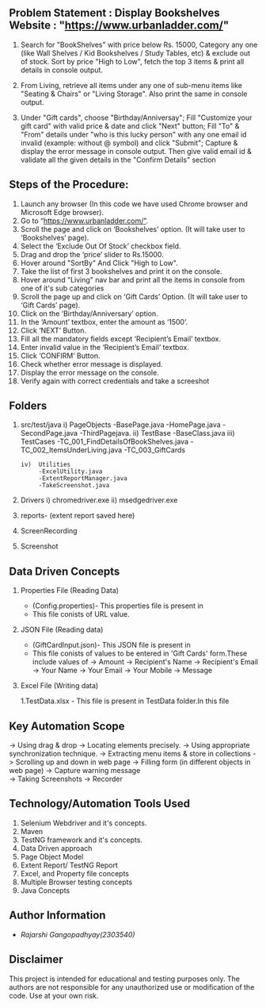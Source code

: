 
Problem Statement : Display Bookshelves
Website           : "https://www.urbanladder.com/"
---------------------------------------------------------------------

1. Search for "BookShelves" with price below Rs. 15000, Category any one (like Wall Shelves / Kid Bookshelves / Study Tables, etc) &  exclude out of stock. Sort by price "High to Low", fetch the top 3 items & print all details in console output.

2. From Living, retrieve all items under any one of sub-menu items like  "Seating & Chairs" or "Living Storage". Also print the same in console output.

3. Under "Gift cards", choose "Birthday/Anniversay"; Fill "Customize your gift card" with valid price & date and click "Next" button; Fill "To" & "From" details under "who is this lucky person" with any one email id invalid (example: without @ symbol) and click "Submit"; Capture & display the error message in console output. Then give valid email id & validate all the given details in the "Confirm Details" section


Steps of the Procedure:
----------------------------------------------------------------------

1)  Launch any browser (In this code we have used Chrome browser and Microsoft Edge browser). 
2)  Go to “https://www.urbanladder.com/”. 
3)  Scroll the page and click on ‘Bookshelves’ option. (It will take user to ‘Bookshelves’ page).
4)  Select the ‘Exclude Out Of Stock’ checkbox field.
5)  Drag and drop the ‘price’ slider to Rs.15000.
6)  Hover around "SortBy" And Click "High to Low".
7)  Take the list of first 3 bookshelves and print it on the console.
8)  Hover around "Living" nav bar and print all the items in console from one of it's sub categories
9)  Scroll the page up and click on ‘Gift Cards’ Option. (It will take user to ‘Gift Cards’ page).
10) Click on the ‘Birthday/Anniversary’ option.
11) In the ‘Amount’ textbox, enter the amount as ‘1500’.
12) Click ‘NEXT’ Button.
13) Fill all the mandatory fields except ‘Recipient’s Email’ textbox.
14) Enter invalid value in the ‘Recipient’s Email’ textbox.
15) Click ‘CONFIRM’ Button.
16) Check whether error message is displayed.
17) Display the error message on the console.
18) Verify again with correct credentials and take a screeshot 

Folders
----------------------------------------------------------------------

1) src/test/java
       i)   PageObjects
            -BasePage.java
            -HomePage.java
            -SecondPage.java
            -ThirdPagejava.
       ii)  TestBase
            -BaseClass.java
       iii) TestCases
            -TC_001_FindDetailsOfBookShelves.java
            -TC_002_ItemsUnderLiving.java
            -TC_003_GiftCards
       
       iv)  Utilities
            -ExcelUtility.java
            -ExtentReportManager.java
            -TakeScreenshot.java

2) Drivers
   i)  chromedriver.exe
   ii) msedgedriver.exe

3) reports- (extent report saved here)
      
4) ScreenRecording
     
5) Screenshot



Data Driven Concepts
-----------------------------------------------------------------------
1) Properties File (Reading Data)

   * (Config.properties)- This properties file is present in        
   * This file conists of  URL value.

2) JSON File (Reading data)
    
   * (GiftCardInput.json)- This JSON file is present in      
   * This file conists of values to be entered in 'Gift Cards' form.These include values of
     -> Amount 
     -> Recipient's Name
     -> Recipient's Email
     -> Your Name
     -> Your Email
     -> Your Mobile
     -> Message

3) Excel File (Writing data)

   1.TestData.xlsx - This file is present in TestData folder.In this file 


Key Automation Scope
-------------------------------------------------------------------------

-> Using drag & drop
-> Locating elements precisely.
-> Using appropriate synchronization technique.
-> Extracting menu items & store in collections
-> Scrolling up and down in web page
-> Filling form (in different objects in web page)
-> Capture warning message   
-> Taking Screenshots
-> Recorder


Technology/Automation Tools Used
-------------------------------------------------------------------------
1) Selenium Webdriver and it's concepts.
2) Maven
3) TestNG framework and it's concepts.
4) Data Driven approach
5) Page Object Model
6) Extent Report/ TestNG Report
7) Excel, and Property file concepts
8) Multiple Browser testing concepts
9) Java Concepts


                                  
## Author Information
 
- *Rajarshi Gangopadhyay(2303540)*

## Disclaimer
 
This project is intended for educational and testing purposes only. The authors are not responsible for any unauthorized use or modification of the code. Use at your own risk.
 
     

   
